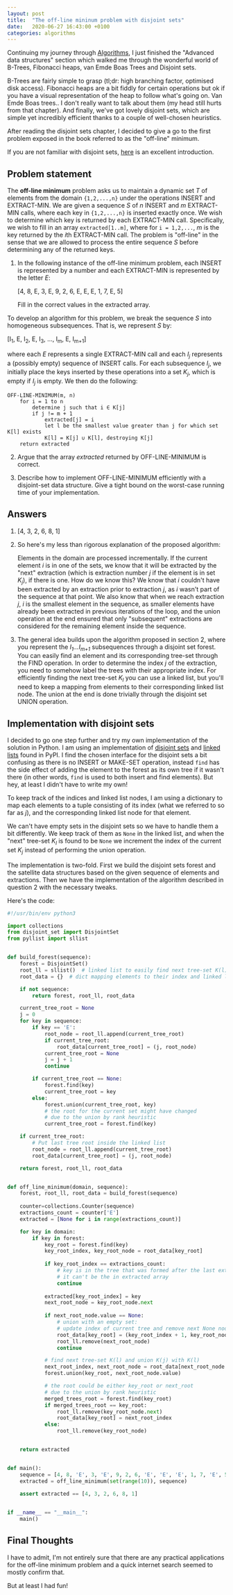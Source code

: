 ```yaml
---
layout: post
title:  "The off-line mininum problem with disjoint sets"
date:   2020-06-27 16:43:00 +0100
categories: algorithms
---
```


Continuing my journey through [Algorithms](https://www.amazon.co.uk/Introduction-Algorithms-Thomas-H-Cormen/dp/0262033844/ref=sr_1_1?adgrpid=52755502465&dchild=1&gclid=EAIaIQobChMIp4-WpbSi6gIV6YBQBh33twKZEAAYASAAEgJcbvD_BwE&hvadid=259080196986&hvdev=c&hvlocphy=9045997&hvnetw=g&hvqmt=e&hvrand=17787531869004437962&hvtargid=kwd-300139095800&hydadcr=17612_1775484&keywords=introduction+to+algorithm&qid=1593275108&sr=8-1&tag=googhydr-21), I just finished the "Advanced data structures" section which walked me through the wonderful world of B-Trees, Fibonacci heaps, van Emde Boas Trees and Disjoint sets.

B-Trees are fairly simple to grasp (tl;dr: high branching factor, optimised disk access). Fibonacci heaps are a bit fiddly for certain operations but ok if you have a visual representation of the heap to follow what's going on. Van Emde Boas trees.. I don't really want to talk about them (my head still hurts from that chapter). And finally, we've got lovely disjoint sets, which are simple yet incredibly efficient thanks to a couple of well-chosen heuristics.

After reading the disjoint sets chapter, I decided to give a go to the first problem exposed in the book referred to as the "off-line" minimum.

If you are not familiar with disjoint sets, [here](https://jackmorris.xyz/2020/disjoint-sets-why-i-have-a-favourite-data-structure/) is an excellent introduction.

## Problem statement

 The **off-line minimum** problem asks us to maintain a dynamic set *T* of elements from the domain `{1,2,...,n}` under the operations INSERT and EXTRACT-MIN. We are given a sequence *S* of *n* INSERT and *m* EXTRACT-MIN calls, where each key in `{1,2,...,n}` is inserted exactly once. We wish to determine which key is returned by each EXTRACT-MIN call. Specifically, we wish to fill in an array `extracted[1..m]`, where for `i = 1,2,...`, *m* is the key returned by the *i*th EXTRACT-MIN call. The problem is "off-line" in the sense that we are allowed to process the entire sequence *S* before determining any of the returned keys.

1. In the following instance of the off-line minimum problem, each INSERT is represented by a number and each EXTRACT-MIN is represented by the letter *E*:
    
    [4, 8, E, 3, E, 9, 2, 6, E, E, E, 1, 7, E, 5]

    Fill in the correct values in the extracted array.


To develop an algorithm for this problem, we break the sequence *S* into homogeneous subsequences. That is, we represent *S* by:

[I<sub>1</sub>, E, I<sub>2</sub>, E, I<sub>3</sub>, ..., I<sub>m</sub>, E, I<sub>m+1</sub>]

where each *E* represents a single EXTRACT-MIN call and each *I<sub>j</sub>* represents a (possibly empty) sequence of INSERT calls. For each subsequence *I<sub>j</sub>*, we initially place the keys inserted by these operations into a set *K<sub>j</sub>*, which is empty if *I<sub>j</sub>* is empty. We then do the following:

```
OFF-LINE-MINIMUM(m, n)
    for i = 1 to n
        determine j such that i ∈ K[j]
        if j != m + 1
            extracted[j] = i
            let l be the smallest value greater than j for which set K[l] exists
            K[l] = K[j] ∪ K[l], destroying K[j]
    return extracted
```

2. Argue that the array *extracted* returned by OFF-LINE-MINIMUM is correct.


3.  Describe how to implement OFF-LINE-MINIMUM efficiently with a disjoint-set data structure. Give a tight bound on the worst-case running time of your implementation.

## Answers

1. [4, 3, 2, 6, 8, 1]

2. So here's my less than rigorous explanation of the proposed algorithm:

    Elements in the domain are processed incrementally. If the current element *i* is in one of the sets, we know that it will be extracted by the "next" extraction (which is extraction number *j* if the element is in set *K<sub>j</sub>*), if there is one. How do we know this? We know that *i* couldn't have been extracted by an extraction prior to extraction *j*, as *i* wasn't part of the sequence at that point. We also know that when we reach extraction *j*, *i* is the smallest element in the sequence, as smaller elements have already been extracted in previous iterations of the loop, and the union operation at the end ensured that only "subsequent" extractions are considered for the remaining element inside the sequence.  

3. The general idea builds upon the algorithm proposed in section 2, where you represent the *I<sub>1</sub>...I<sub>m+1</sub>* subsequences through a disjoint set forest. You can easily find an element and its corresponding tree-set through the FIND operation. In order to determine the index *j* of the extraction, you need to somehow label the trees with their appropriate index. For efficiently finding the next tree-set *K<sub>l</sub>* you can use a linked list, but you'll need to keep a mapping from elements to their corresponding linked list node. The union at the end is done trivially through the disjoint set UNION operation.

## Implementation with disjoint sets

I decided to go one step further and try my own implementation of the solution in Python. I am using an implementation of [disjoint sets](https://pypi.org/project/disjoint-set/_) and [linked lists](https://pypi.org/project/pyllist/) found in PyPI. I find the chosen interface for the disjoint sets a bit confusing as there is no INSERT or MAKE-SET operation, instead `find` has the side effect of adding the element to the forest as its own tree if it wasn't there (in other words, `find` is used to both insert and find elements). But hey, at least I didn't have to write my own!

To keep track of the indices and linked list nodes, I am using a dictionary to map each elements to a tuple consisting of its index (what we referred to so far as *j*), and the corresponding linked list node for that element.

We can't have empty sets in the disjoint sets so we have to handle them a bit differently. We keep track of them as `None` in the linked list, and when the "next" tree-set *K<sub>l</sub>* is found to be `None` we increment the index of the current set *K<sub>j</sub>* instead of performing the union operation.

The implementation is two-fold. First we build the disjoint sets forest and the satellite data structures based on the given sequence of elements and extractions. Then we have the implementation of the algorithm described in question 2 with the necessary tweaks.

Here's the code:

```python
#!/usr/bin/env python3

import collections
from disjoint_set import DisjointSet
from pyllist import sllist


def build_forest(sequence):
    forest = DisjointSet()
    root_ll = sllist()  # linked list to easily find next tree-set K(l)
    root_data = {}  # dict mapping elements to their index and linked list node

    if not sequence:
        return forest, root_ll, root_data

    current_tree_root = None
    j = 0
    for key in sequence:
        if key == 'E':
            root_node = root_ll.append(current_tree_root)
            if current_tree_root:
                root_data[current_tree_root] = (j, root_node)
            current_tree_root = None
            j = j + 1
            continue

        if current_tree_root == None:
            forest.find(key)
            current_tree_root = key
        else:
            forest.union(current_tree_root, key)
            # the root for the current set might have changed
            # due to the union by rank heuristic
            current_tree_root = forest.find(key)

    if current_tree_root:
        # Put last tree root inside the linked list
        root_node = root_ll.append(current_tree_root)
        root_data[current_tree_root] = (j, root_node)

    return forest, root_ll, root_data


def off_line_minimum(domain, sequence):
    forest, root_ll, root_data = build_forest(sequence)
    
    counter=collections.Counter(sequence)
    extractions_count = counter['E'] 
    extracted = [None for i in range(extractions_count)]

    for key in domain:
        if key in forest:
            key_root = forest.find(key)
            key_root_index, key_root_node = root_data[key_root]
            
            if key_root_index == extractions_count:
                # key is in the tree that was formed after the last extraction
                # it can't be the in extracted array
                continue
            
            extracted[key_root_index] = key
            next_root_node = key_root_node.next
            
            if next_root_node.value == None:
                # union with an empty set:
                # update index of current tree and remove next None node
                root_data[key_root] = (key_root_index + 1, key_root_node)
                root_ll.remove(next_root_node)
                continue

            # find next tree-set K(l) and union K(j) with K(l)
            next_root_index, next_root_node = root_data[next_root_node.value] 
            forest.union(key_root, next_root_node.value)

            # the root could be either key_root or next_root
            # due to the union by rank heuristic
            merged_trees_root = forest.find(key_root)
            if merged_trees_root == key_root:
                root_ll.remove(key_root_node.next)
                root_data[key_root] = next_root_index
            else:
                root_ll.remove(key_root_node)


    return extracted


def main():
    sequence = [4, 8, 'E', 3, 'E', 9, 2, 6, 'E', 'E', 'E', 1, 7, 'E', 5]
    extracted = off_line_minimum(set(range(10)), sequence)
    
    assert extracted == [4, 3, 2, 6, 8, 1]


if __name__ == "__main__":
    main()
```

## Final Thoughts

I have to admit, I'm not entirely sure that there are any practical applications for the off-line minimum problem and a quick internet search seemed to mostly confirm that.

But at least I had fun!